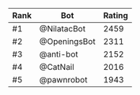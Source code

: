 Rank|Bot|Rating
---|---|---
#1|@NilatacBot|2459
#2|@OpeningsBot|2311
#3|@anti-bot|2152
#4|@CatNail|2016
#5|@pawnrobot|1943
